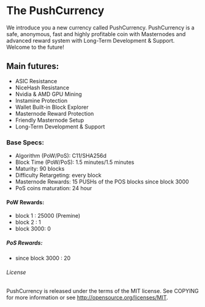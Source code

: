 # The PushCurrency

We introduce you a new currency called PushCurrency.
PushCurrency is a safe, anonymous, fast and highly profitable coin with Masternodes and advanced reward system with Long-Term Development & Support.
Welcome to the future!

## Main futures:

*	ASIC Resistance
*	NiceHash Resistance
*	Nvidia & AMD GPU Mining
*	Instamine Protection
*	Wallet Built-in Block Explorer
*	Masternode Reward Protection
*	Friendly Masternode Setup
*	Long-Term Development & Support


### Base Specs:

*	Algorithm (PoW/PoS): C11/SHA256d
*	Block Time (PoW/PoS): 1.5 minutes/1.5 minutes
*	Maturity: 90 blocks
*	Difficulty Retargeting: every block
*	Masternode Rewards: 15 PUSHs of the POS blocks since block 3000
*	PoS coins maturation: 24 hour


#### PoW Rewards:

*	block 1 : 25000 (Premine)
*	block 2 : 1
*   block 3000: 0 


##### PoS Rewards:

*	since block 3000 : 20


###### License

PushCurrency is released under the terms of the MIT license. See COPYING for more information or see http://opensource.org/licenses/MIT.

